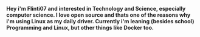 **Hey i'm Flinti07 and interested in Technology and Science, especially computer science. I love open source and thats one of the reasons why i'm using Linux as my daily driver. Currently i'm leaning (besides school)  Programming and Linux, but other things like Docker too.**


<!---
Flinti07/Flinti07 is a ✨ special ✨ repository because its `README.md` (this file) appears on your GitHub profile.
You can click the Preview link to take a look at your changes.
--->
